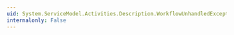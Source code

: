 ```yaml
---
uid: System.ServiceModel.Activities.Description.WorkflowUnhandledExceptionBehavior.Validate(System.ServiceModel.Description.ServiceDescription,System.ServiceModel.ServiceHostBase)
internalonly: False
---
```

